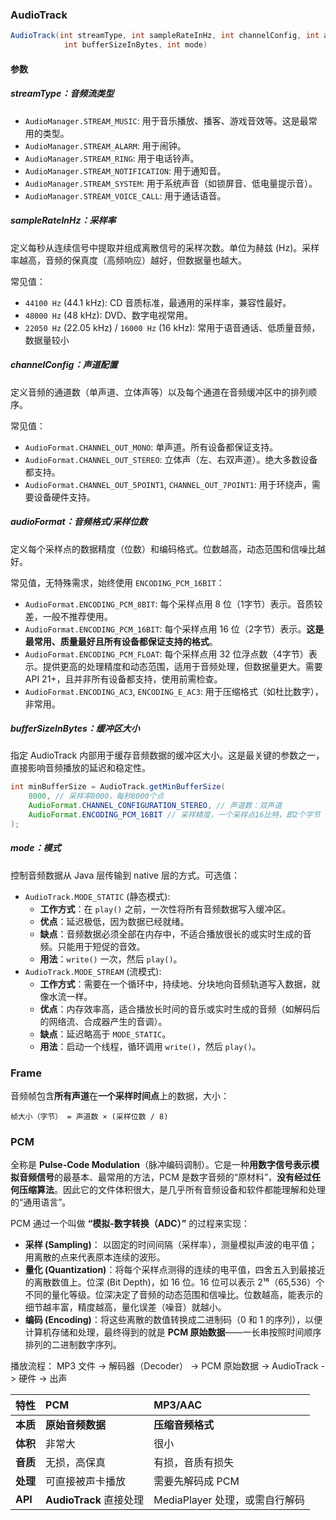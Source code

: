 ### AudioTrack

```java
AudioTrack(int streamType, int sampleRateInHz, int channelConfig, int audioFormat,
            int bufferSizeInBytes, int mode)
```

#### 参数

##### streamType：音频流类型

- `AudioManager.STREAM_MUSIC`: 用于音乐播放、播客、游戏音效等。这是最常用的类型。
- `AudioManager.STREAM_ALARM`: 用于闹钟。
- `AudioManager.STREAM_RING`: 用于电话铃声。
- `AudioManager.STREAM_NOTIFICATION`: 用于通知音。
- `AudioManager.STREAM_SYSTEM`: 用于系统声音（如锁屏音、低电量提示音）。
- `AudioManager.STREAM_VOICE_CALL`: 用于通话语音。

##### sampleRateInHz：采样率

定义每秒从连续信号中提取并组成离散信号的采样次数。单位为赫兹 (Hz)。采样率越高，音频的保真度（高频响应）越好，但数据量也越大。

常见值：

- `44100 Hz` (44.1 kHz): CD 音质标准，最通用的采样率，兼容性最好。
- `48000 Hz` (48 kHz): DVD、数字电视常用。
- `22050 Hz` (22.05 kHz) / `16000 Hz` (16 kHz): 常用于语音通话、低质量音频，数据量较小


##### channelConfig：声道配置

定义音频的通道数（单声道、立体声等）以及每个通道在音频缓冲区中的排列顺序。

常见值：

- `AudioFormat.CHANNEL_OUT_MONO`: 单声道。所有设备都保证支持。
- `AudioFormat.CHANNEL_OUT_STEREO`: 立体声（左、右双声道）。绝大多数设备都支持。
- `AudioFormat.CHANNEL_OUT_5POINT1`, `CHANNEL_OUT_7POINT1`: 用于环绕声，需要设备硬件支持。

##### audioFormat：音频格式/采样位数

定义每个采样点的数据精度（位数）和编码格式。位数越高，动态范围和信噪比越好。

常见值，无特殊需求，始终使用 `ENCODING_PCM_16BIT`：

- `AudioFormat.ENCODING_PCM_8BIT`: 每个采样点用 8 位（1字节）表示。音质较差，一般不推荐使用。
- `AudioFormat.ENCODING_PCM_16BIT`: 每个采样点用 16 位（2字节）表示。**这是最常用、质量最好且所有设备都保证支持的格式**。
- `AudioFormat.ENCODING_PCM_FLOAT`: 每个采样点用 32 位浮点数（4字节）表示。提供更高的处理精度和动态范围，适用于音频处理，但数据量更大。需要 API 21+，且并非所有设备都支持，使用前需检查。
- `AudioFormat.ENCODING_AC3`, `ENCODING_E_AC3`: 用于压缩格式（如杜比数字），非常用。

##### bufferSizeInBytes：缓冲区大小

指定 AudioTrack 内部用于缓存音频数据的缓冲区大小。这是最关键的参数之一，直接影响音频播放的延迟和稳定性。

```java
int minBufferSize = AudioTrack.getMinBufferSize(
    8000, // 采样率8000，每秒8000个点
    AudioFormat.CHANNEL_CONFIGURATION_STEREO, // 声道数：双声道
    AudioFormat.ENCODING_PCM_16BIT // 采样精度，一个采样点16比特，即2个字节
);
```

##### mode：模式

控制音频数据从 Java 层传输到 native 层的方式。可选值：

- `AudioTrack.MODE_STATIC` (静态模式):
  - **工作方式**：在 `play()` 之前，一次性将所有音频数据写入缓冲区。
  - **优点**：延迟极低，因为数据已经就绪。
  - **缺点**：音频数据必须全部在内存中，不适合播放很长的或实时生成的音频。只能用于短促的音效。
  - **用法**：`write()` 一次，然后 `play()`。
- `AudioTrack.MODE_STREAM` (流模式):
  - **工作方式**：需要在一个循环中，持续地、分块地向音频轨道写入数据，就像水流一样。
  - **优点**：内存效率高，适合播放长时间的音乐或实时生成的音频（如解码后的网络流、合成器产生的音调）。
  - **缺点**：延迟略高于 `MODE_STATIC`。
  - **用法**：启动一个线程，循环调用 `write()`，然后 `play()`。

### Frame

音频帧包含**所有声道**在**一个采样时间点**上的数据，大小：

```
帧大小（字节） = 声道数 × (采样位数 / 8)
```

### PCM

全称是 **Pulse-Code Modulation**（脉冲编码调制）。它是一种**用数字信号表示模拟音频信号**的最基本、最常用的方法，PCM 是数字音频的“原材料”，**没有经过任何压缩算法**。因此它的文件体积很大，是几乎所有音频设备和软件都能理解和处理的“通用语言”。

PCM 通过一个叫做 **“模拟-数字转换（ADC）”** 的过程来实现：

- **采样 (Sampling)**： 以固定的时间间隔（采样率），测量模拟声波的电平值；用离散的点来代表原本连续的波形。
- **量化 (Quantization)**：将每个采样点测得的连续的电平值，四舍五入到最接近的离散数值上。位深 (Bit Depth)，如 16 位。16 位可以表示 2¹⁶（65,536）个不同的量化等级。位深决定了音频的动态范围和信噪比。位数越高，能表示的细节越丰富，精度越高，量化误差（噪音）就越小。
- **编码 (Encoding)**：将这些离散的数值转换成二进制码（0 和 1 的序列），以便计算机存储和处理，最终得到的就是 **PCM 原始数据**——一长串按照时间顺序排列的二进制数字序列。

播放流程： MP3 文件 -> 解码器（Decoder） -> PCM 原始数据 -> AudioTrack -> 硬件 -> 出声

| 特性     | PCM                     | MP3/AAC                        |
| :------- | :---------------------- | :----------------------------- |
| **本质** | **原始音频数据**        | **压缩音频格式**               |
| **体积** | 非常大                  | 很小                           |
| **音质** | 无损，高保真            | 有损，音质有损失               |
| **处理** | 可直接被声卡播放        | 需要先解码成 PCM               |
| **API**  | **AudioTrack** 直接处理 | MediaPlayer 处理，或需自行解码 |
